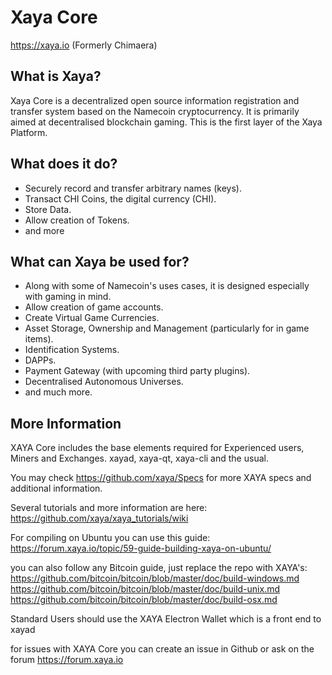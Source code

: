 Xaya Core
=========

https://xaya.io
(Formerly Chimaera)

What is Xaya?
-------------

Xaya Core is a decentralized open source information registration and transfer system based on the Namecoin cryptocurrency. It is primarily aimed at decentralised blockchain gaming.
This is the first layer of the Xaya Platform.

What does it do?
----------------

* Securely record and transfer arbitrary names (keys).
* Transact CHI Coins, the digital currency (CHI).
* Store Data.
* Allow creation of Tokens.
* and more

What can Xaya be used for?
--------------------------

* Along with some of Namecoin's uses cases, it is designed especially with gaming in mind.
* Allow creation of game accounts.
* Create Virtual Game Currencies.
* Asset Storage, Ownership and Management (particularly for in game items).
* Identification Systems.
* DAPPs.
* Payment Gateway (with upcoming third party plugins).
* Decentralised Autonomous Universes.
* and much more.

More Information
----------------

XAYA Core includes the base elements required for Experienced users, Miners and Exchanges. xayad, xaya-qt, xaya-cli and the usual.

You may check https://github.com/xaya/Specs for more XAYA specs and additional information.

Several tutorials and more information are here:
https://github.com/xaya/xaya_tutorials/wiki

For compiling on Ubuntu you can use this guide:
https://forum.xaya.io/topic/59-guide-building-xaya-on-ubuntu/


you can also follow any Bitcoin guide, just replace the repo with XAYA's:
https://github.com/bitcoin/bitcoin/blob/master/doc/build-windows.md
https://github.com/bitcoin/bitcoin/blob/master/doc/build-unix.md
https://github.com/bitcoin/bitcoin/blob/master/doc/build-osx.md


Standard Users should use the XAYA Electron Wallet which is a front end to xayad

for issues with XAYA Core you can create an issue in Github or ask on the forum https://forum.xaya.io
